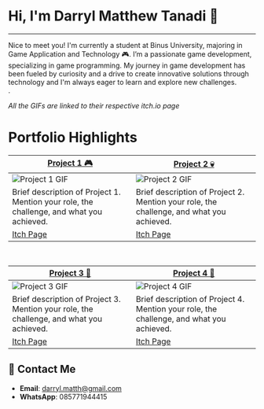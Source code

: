 # Hi, I'm Darryl Matthew Tanadi 👋
---
Nice to meet you! I'm currently a student at Binus University, majoring in Game Application and Technology 🎮. 
I’m a passionate game development, specializing in game programming. My journey in game development has been fueled by curiosity and a drive to create innovative solutions through technology and I'm always eager to learn and explore new challenges.</br>
.

*All the GIFs are linked to their respective itch.io page*

# Portfolio Highlights
<table width="100%">
  <thead>
    <tr>
      <th width="50%"><a href="https://your-itchio-link">Project 1 🎮</a></th>
      <th width="50%"><a href="https://your-itchio-link">Project 2 💀</a></th>
    </tr>
  </thead>
  <tbody>
    <tr>
      <td><img src="https://your-image-link.gif" alt="Project 1 GIF"/></td>
      <td><img src="https://your-image-link.gif" alt="Project 2 GIF"/></td>
    </tr>
    <tr>
      <td valign="text-top">Brief description of Project 1. Mention your role, the challenge, and what you achieved.</td>
      <td valign="text-top">Brief description of Project 2. Mention your role, the challenge, and what you achieved.</td>
    </tr>
    <tr>
      <td><a href="https://your-itchio-link">Itch Page</a></td>
      <td><a href="https://your-itchio-link">Itch Page</a></td>
    </tr>
  </tbody>
</table>

<br>

<table width="100%">
  <thead>
    <tr>
      <th width="50%"><a href="https://your-itchio-link">Project 3 🧹</a></th>
      <th width="50%"><a href="https://your-itchio-link">Project 4 🦠</a></th>
    </tr>
  </thead>
  <tbody>
    <tr>
      <td><img src="https://your-image-link.gif" alt="Project 3 GIF"/></td>
      <td><img src="https://your-image-link.gif" alt="Project 4 GIF"/></td>
    </tr>
    <tr>
      <td valign="text-top">Brief description of Project 3. Mention your role, the challenge, and what you achieved.</td>
      <td valign="text-top">Brief description of Project 4. Mention your role, the challenge, and what you achieved.</td>
    </tr>
    <tr>
      <td><a href="https://your-itchio-link">Itch Page</a></td>
      <td><a href="https://your-itchio-link">Itch Page</a></td>
    </tr>
  </tbody>
</table>



## 📩 Contact Me
- **Email**: darryl.matth@gmail.com
- **WhatsApp**: 085771944415
